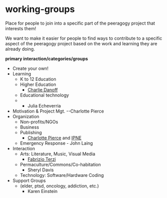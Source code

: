 # working-groups
Place for people to join into a specific part of the peeragogy project that interests them!

We want to make it easier for people to find ways to contribute to a specific aspect of the peeragogy project based on the work and learning they are already doing.

**primary interaction/categories/groups**
- Create your own!
- Learning
    - K to 12 Education
    - Higher Education
        - [Charlie Danoff](http://dalab.cc)
    -  Educational technology
    -   - Julia Echeverria
- Motivation & Project Mgt.
--Charlotte Pierce
- Organization
    - Non-profits/NGOs
    - Business
    - Publishing
        - [Charlotte Pierce](http://piercepress.com/) and [IPNE](http://ipne.org)
    - Emergency Response
          -   John Laing
- Interaction
    - Arts: Literature, Music, Visual Media
        - [Fabrizio Terzi](http://free-technology-guild.github.io/Learning-City-Point/#pages/about.html)
    - Permaculture/Commons/Co-habitation
        -  Sheryl Davis
    - Technology: Software/Hardware Coding
- Support Groups 
    - (elder, ptsd, oncology, addiction, etc.)
       - Karen Einstein
